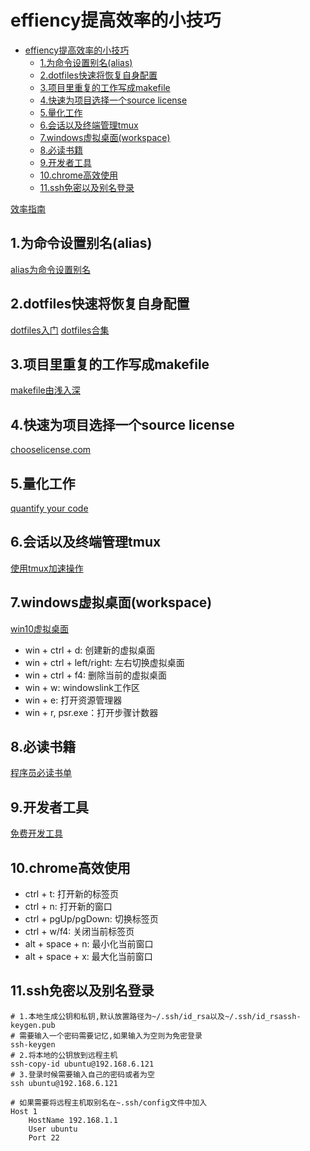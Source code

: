 # effiency提高效率的小技巧

<!-- TOC -->

- [effiency提高效率的小技巧](#effiency提高效率的小技巧)
    - [1.为命令设置别名(alias)](#1为命令设置别名alias)
    - [2.dotfiles快速将恢复自身配置](#2dotfiles快速将恢复自身配置)
    - [3.项目里重复的工作写成makefile](#3项目里重复的工作写成makefile)
    - [4.快速为项目选择一个source license](#4快速为项目选择一个source-license)
    - [5.量化工作](#5量化工作)
    - [6.会话以及终端管理tmux](#6会话以及终端管理tmux)
    - [7.windows虚拟桌面(workspace)](#7windows虚拟桌面workspace)
    - [8.必读书籍](#8必读书籍)
    - [9.开发者工具](#9开发者工具)
    - [10.chrome高效使用](#10chrome高效使用)
    - [11.ssh免密以及别名登录](#11ssh免密以及别名登录)

<!-- /TOC -->

[效率指南](https://leohxj.gitbooks.io/a-programmer-prepares/effciency/coder-guide.html)

## 1.为命令设置别名(alias)

[alias为命令设置别名](https://blog.csdn.net/doiido/article/details/43762791)

## 2.dotfiles快速将恢复自身配置

[dotfiles入门](https://luolei.org/dotfiles-tutorial/)
[dotfiles合集](http://dotfiles.github.io/)

## 3.项目里重复的工作写成makefile

[makefile由浅入深](https://zhuanlan.zhihu.com/p/47390641)

## 4.快速为项目选择一个source license

[chooselicense.com](https://choosealicense.com)

## 5.量化工作

[quantify your code](https://blog.newrelic.com/culture/quantify-your-code/)

## 6.会话以及终端管理tmux

[使用tmux加速操作](http://cenalulu.github.io/linux/tmux/)

## 7.windows虚拟桌面(workspace)

[win10虚拟桌面](https://sspai.com/post/45594)

- win + ctrl + d: 创建新的虚拟桌面
- win + ctrl + left/right: 左右切换虚拟桌面
- win + ctrl + f4: 删除当前的虚拟桌面
- win + w: windowslink工作区
- win + e: 打开资源管理器
- win + r, psr.exe：打开步骤计数器

## 8.必读书籍

[程序员必读书单](http://lucida.me/blog/developer-reading-list/)

## 9.开发者工具

[免费开发工具](https://github.com/ripienaar/free-for-dev)

## 10.chrome高效使用

- ctrl + t: 打开新的标签页
- ctrl + n: 打开新的窗口
- ctrl + pgUp/pgDown: 切换标签页
- ctrl + w/f4: 关闭当前标签页
- alt + space + n: 最小化当前窗口
- alt + space + x: 最大化当前窗口

## 11.ssh免密以及别名登录

```shell
# 1.本地生成公钥和私钥,默认放置路径为~/.ssh/id_rsa以及~/.ssh/id_rsassh-keygen.pub
# 需要输入一个密码需要记忆,如果输入为空则为免密登录
ssh-keygen
# 2.将本地的公钥放到远程主机
ssh-copy-id ubuntu@192.168.6.121
# 3.登录时候需要输入自己的密码或者为空
ssh ubuntu@192.168.6.121

# 如果需要将远程主机取别名在~.ssh/config文件中加入
Host 1
    HostName 192.168.1.1
    User ubuntu
    Port 22
```
